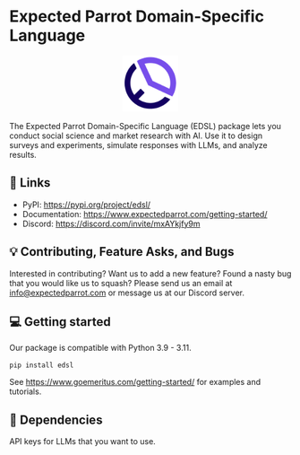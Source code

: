 # Expected Parrot Domain-Specific Language 
<p align="center">
  <img src="https://github.com/goemeritus/edsl-public/blob/main/static/logo.png?raw=true" alt="edsl.png" width="100"/>
</p>

The Expected Parrot Domain-Specific Language (EDSL) package lets you conduct social science and market research with AI. Use it to design surveys and experiments, simulate responses with LLMs, and analyze results. 


## 🔗 Links
- PyPI: https://pypi.org/project/edsl/
- Documentation: https://www.expectedparrot.com/getting-started/
- Discord: https://discord.com/invite/mxAYkjfy9m


## 💡 Contributing, Feature Asks, and Bugs
Interested in contributing? Want us to add a new feature? Found a nasty bug that you would like us to squash? Please send us an email at info@expectedparrot.com or message us at our Discord server.


## 💻 Getting started
Our package is compatible with Python 3.9 - 3.11.
```
pip install edsl
```

See https://www.goemeritus.com/getting-started/ for examples and tutorials.

## 🔧 Dependencies
API keys for LLMs that you want to use.
